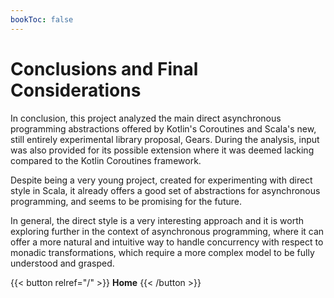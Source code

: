```yaml
---
bookToc: false
---
```


# Conclusions and Final Considerations

In conclusion, this project analyzed the main direct asynchronous programming abstractions offered by Kotlin's Coroutines and Scala's new, still entirely experimental library proposal, Gears.
During the analysis, input was also provided for its possible extension where it was deemed lacking compared to the Kotlin Coroutines framework.

Despite being a very young project, created for experimenting with direct style in Scala, it already offers a good set of abstractions for asynchronous programming, and seems to be promising for the future.

In general, the direct style is a very interesting approach and it is worth exploring further in the context of asynchronous programming, where it can offer a more natural and intuitive way to handle concurrency with respect to monadic transformations, which require a more complex model to be fully understood and grasped.

{{< button relref="/" >}} **Home** {{< /button >}}
